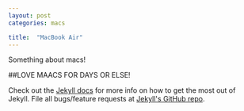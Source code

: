 ```yaml
---
layout: post
categories: macs

title:  "MacBook Air"
---
```


Something about macs!

##LOVE MAACS FOR DAYS OR ELSE!

Check out the [Jekyll docs][jekyll] for more info on how to get the most out of Jekyll. File all bugs/feature requests at [Jekyll's GitHub repo][jekyll-gh].

[jekyll-gh]: https://github.com/mojombo/jekyll
[jekyll]:    http://jekyllrb.com
